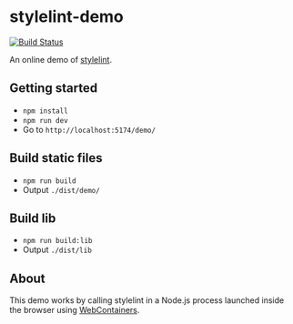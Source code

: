 # stylelint-demo

[![Build Status](https://github.com/stylelint/stylelint-demo/workflows/CI/badge.svg)](https://github.com/stylelint/stylelint-demo/actions)

An online demo of [stylelint](https://github.com/stylelint/stylelint).

## Getting started

- `npm install`
- `npm run dev`
- Go to `http://localhost:5174/demo/`

## Build static files

- `npm run build`
- Output `./dist/demo/`

## Build lib

- `npm run build:lib`
- Output `./dist/lib`

## About

This demo works by calling stylelint in a Node.js process launched inside the browser using [WebContainers].

[WebContainers]: https://webcontainers.io/
